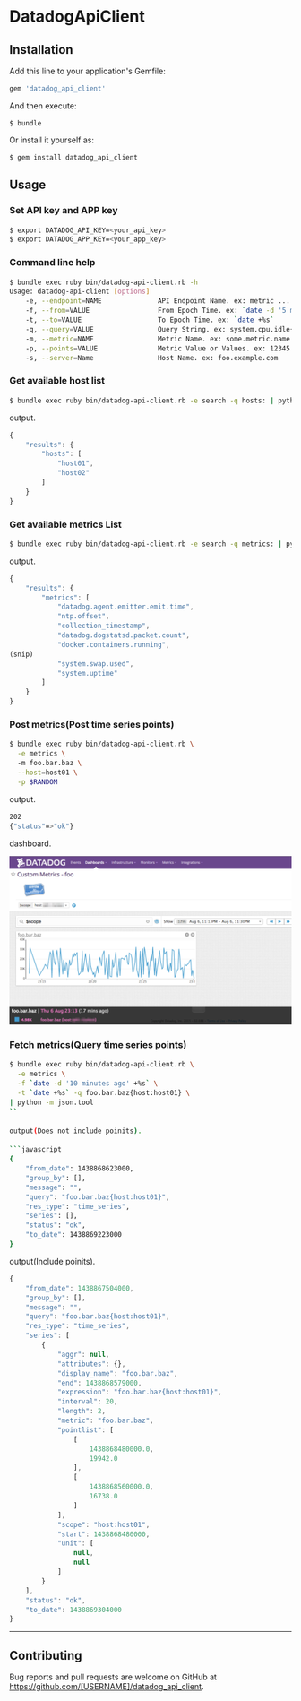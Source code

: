 # DatadogApiClient

## Installation

Add this line to your application's Gemfile:

```ruby
gem 'datadog_api_client'
```

And then execute:

    $ bundle

Or install it yourself as:

    $ gem install datadog_api_client

## Usage

### Set API key and APP key

```sh
$ export DATADOG_API_KEY=<your_api_key>
$ export DATADOG_APP_KEY=<your_app_key>
```

### Command line help

```sh
$ bundle exec ruby bin/datadog-api-client.rb -h
Usage: datadog-api-client [options]
    -e, --endpoint=NAME              API Endpoint Name. ex: metric ... Please see http://docs.datadoghq.com/ja/api/
    -f, --from=VALUE                 From Epoch Time. ex: `date -d '5 minutes ago' +%s`
    -t, --to=VALUE                   To Epoch Time. ex: `date +%s`
    -q, --query=VALUE                Query String. ex: system.cpu.idle{*}by{host}
    -m, --metric=NAME                Metric Name. ex: some.metric.name
    -p, --points=VALUE               Metric Value or Values. ex: 12345 or [[POSIX_timestamp, numeric_value]]
    -s, --server=Name                Host Name. ex: foo.example.com
```

### Get available host list

```sh
$ bundle exec ruby bin/datadog-api-client.rb -e search -q hosts: | python -m json.tool
```

output.

```javascript
{
    "results": {
        "hosts": [
            "host01",
            "host02"
        ]
    }
}
```

### Get available metrics List

```sh
$ bundle exec ruby bin/datadog-api-client.rb -e search -q metrics: | python -m json.tool
```

output.

```javascript
{
    "results": {
        "metrics": [
            "datadog.agent.emitter.emit.time",
            "ntp.offset",
            "collection_timestamp",
            "datadog.dogstatsd.packet.count",
            "docker.containers.running",
(snip)
            "system.swap.used",
            "system.uptime"
        ]
    }
}
```

### Post metrics(Post time series points)

```sh
$ bundle exec ruby bin/datadog-api-client.rb \
  -e metrics \ 
  -m foo.bar.baz \
  --host=host01 \
  -p $RANDOM
```

output.

```sh
202
{"status"=>"ok"}
```

dashboard.

![dashboard](https://raw.githubusercontent.com/inokappa/datadog-api-client/master/images/2015080601.png)

### Fetch metrics(Query time series points)

```sh
$ bundle exec ruby bin/datadog-api-client.rb \
  -e metrics \
  -f `date -d '10 minutes ago' +%s` \
  -t `date +%s` -q foo.bar.baz{host:host01} \
| python -m json.tool
``

output(Does not include poinits).

```javascript
{
    "from_date": 1438868623000,
    "group_by": [],
    "message": "",
    "query": "foo.bar.baz{host:host01}",
    "res_type": "time_series",
    "series": [],
    "status": "ok",
    "to_date": 1438869223000
}
```

output(Include poinits).

```javascript
{
    "from_date": 1438867504000,
    "group_by": [],
    "message": "",
    "query": "foo.bar.baz{host:host01}",
    "res_type": "time_series",
    "series": [
        {
            "aggr": null,
            "attributes": {},
            "display_name": "foo.bar.baz",
            "end": 1438868579000,
            "expression": "foo.bar.baz{host:host01}",
            "interval": 20,
            "length": 2,
            "metric": "foo.bar.baz",
            "pointlist": [
                [
                    1438868480000.0,
                    19942.0
                ],
                [
                    1438868560000.0,
                    16738.0
                ]
            ],
            "scope": "host:host01",
            "start": 1438868480000,
            "unit": [
                null,
                null
            ]
        }
    ],
    "status": "ok",
    "to_date": 1438869304000
}
```

***

## Contributing

Bug reports and pull requests are welcome on GitHub at https://github.com/[USERNAME]/datadog_api_client.

